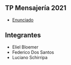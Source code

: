 ## TP Mensajería 2021

- [Enunciado](https://docs.google.com/document/d/1wTVtszM-b-WHHDtheELxb-Tt7b58uaH8aPAZxw0JLK8/edit)

## Integrantes

- Eliel Bloemer
- Federico Dos Santos
- Luciano Schirripa